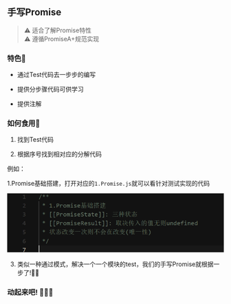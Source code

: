 ## 手写Promise

> ⚠️ 适合了解Promise特性  
> ⚠️ 遵循PromiseA+规范实现

### 特色💭

- 通过Test代码去一步步的编写

- 提供分步骤代码可供学习

- 提供注解

### 如何食用🍫

1. 找到Test代码

2. 根据序号找到相对应的分解代码

例如：

1.Promise基础搭建，打开对应的``1.Promise.js``就可以看针对测试实现的代码

![01](./img/01.png)

3. 类似一种通过模式，解决一个一个模块的test，我们的手写Promise就根据一步了!🙋🏻

### 动起来吧! 🧑🏻‍💻